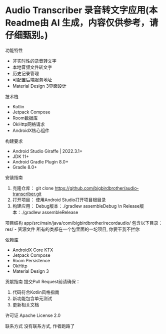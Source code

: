 # Audio Transcriber 录音转文字应用(本Readme由 AI 生成，内容仅供参考，请仔细甄别。)

功能特性
* 非实时性的录音转文字
* 本地音频文件转文字
* 历史记录管理
* 可配置后端服务地址
* Material Design 3界面设计

技术栈
- Kotlin
- Jetpack Compose
- Room数据库
- OkHttp网络请求
- AndroidX核心组件

构建要求
* Android Studio Giraffe | 2022.3.1+
* JDK 11+
* Android Gradle Plugin 8.0+
* Gradle 8.0+

安装指南
1. 克隆仓库：
git clone https://github.com/bigbirdbrother/audio-transcriber.git
2. 打开项目：
使用Android Studio打开项目根目录
3. 构建应用：
Debug版本：./gradlew assembleDebug \n
Release版本：./gradlew assembleRelease

项目结构
app/src/main/java/com/bigbirdbrother/recordaudio/
包含以下目录：
res/ - 资源文件
所有的类都在一个包里面的一坨项目, 你要干我不拦你

依赖库
* AndroidX Core KTX
* Jetpack Compose
* Room Persistence
* OkHttp
* Material Design 3

贡献指南
提交Pull Request前请确保：
1. 代码符合Kotlin风格指南
2. 新功能包含单元测试
3. 更新相关文档

许可证
Apache License 2.0

联系方式
没有联系方式, 作者跑路了
